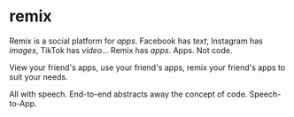 # remix

Remix is a social platform for _apps_. Facebook has _text_, Instagram has _images_, TikTok has _video_... Remix has _apps_.
Apps. Not code.

View your friend's apps, use your friend's apps, remix your friend's apps to suit your needs.

All with speech. End-to-end abstracts away the concept of code. Speech-to-App.
